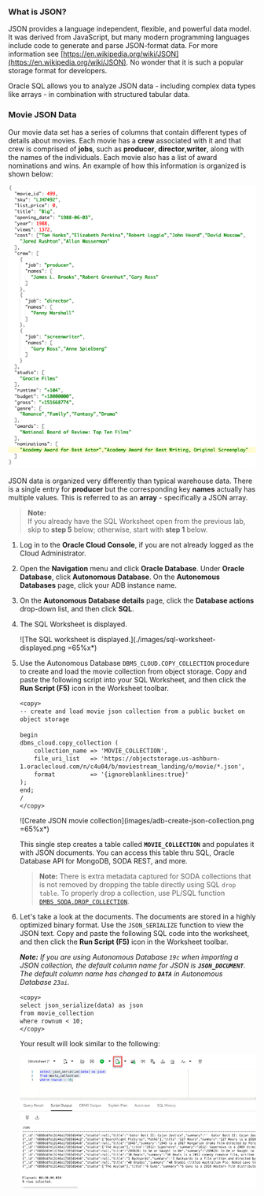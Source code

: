 <!--
    {
        "name":"Create and load JSON Collection from object storage",
        "description":"(Redwood UI) Loads data using DBMS_CLOUD.COPY_COLLECTION. Introduces JSON_SERIALIZE, JSON_VALUE and JSON_QUERY .",
        "author":"Lauran K. Serhal, Consulting User Assistance Developer",
        "lastUpdated":"Lauran K. Serhal, July 2025"
    }
-->
### What is JSON?
JSON provides a language independent, flexible, and powerful data model. It was derived from JavaScript, but many modern programming languages include code to generate and parse JSON-format data. For more information see [https://en.wikipedia.org/wiki/JSON](https://en.wikipedia.org/wiki/JSON). No wonder that it is such a popular storage format for developers.

Oracle SQL allows you to analyze JSON data - including complex data types like arrays - in combination with structured tabular data.

### Movie JSON Data
Our movie data set has a series of columns that contain different types of details about movies. Each movie has a **crew** associated with it and that crew is comprised of **jobs**, such as **producer**, **director**,**writer**, along with the names of the individuals. Each movie also has a list of award nominations and wins. An example of how this information is organized is shown below:

![JSON example](images/adb-json-movie.png " ")

JSON data is organized very differently than typical warehouse data. There is a single entry for **producer** but the corresponding key **names** actually has multiple values. This is referred to as an **array** - specifically a JSON array.

>**Note:**    
If you already have the SQL Worksheet open from the previous lab, skip to **step 5** below; otherwise, start with **step 1** below.

1. Log in to the **Oracle Cloud Console**, if you are not already logged as the Cloud Administrator.

2. Open the **Navigation** menu and click **Oracle Database**. Under **Oracle Database**, click **Autonomous Database**. On the **Autonomous Databases** page, click your ADB instance name.

3. On the **Autonomous Database details** page, click the **Database actions** drop-down list, and then click **SQL**.

4. The SQL Worksheet is displayed.

    ![The SQL worksheet is displayed.](./images/sql-worksheet-displayed.png =65%x*)

5. Use the Autonomous Database ``DBMS_CLOUD.COPY_COLLECTION`` procedure to create and load the movie collection from object storage. Copy and paste the following script into your SQL Worksheet, and then click the **Run Script (F5)** icon in the Worksheet toolbar.
    ```
    <copy>
    -- create and load movie json collection from a public bucket on object storage

    begin
    dbms_cloud.copy_collection (
        collection_name => 'MOVIE_COLLECTION',
        file_uri_list   => 'https://objectstorage.us-ashburn-1.oraclecloud.com/n/c4u04/b/moviestream_landing/o/movie/*.json',
        format          => '{ignoreblanklines:true}'
    );
    end;
    /
    </copy>
    ```

    ![Create JSON movie collection](images/adb-create-json-collection.png =65%x*)

    This single step creates a table called **`MOVIE_COLLECTION`** and populates it with JSON documents. You can access this table thru SQL, Oracle Database API for MongoDB, SODA REST, and more.

    > **Note:** There is extra metadata captured for SODA collections that is not removed by dropping the table directly using SQL ``drop table``. To properly drop a collection, use PL/SQL function [`DMBS_SODA.DROP_COLLECTION`](https://docs.oracle.com/en/database/oracle/oracle-database/18/adsdp/using-soda-pl-sql.html#GUID-D29C4FFF-D093-4C1B-889A-5C29B63756C6).

6. Let's take a look at the documents. The documents are stored in a highly optimized binary format. Use the `JSON_SERIALIZE` function to view the JSON text. Copy and paste the following SQL code into the worksheet, and then click the **Run Script (F5)** icon in the Worksheet toolbar.    

    _**Note:** If you are using Autonomous Database `19c` when importing a JSON collection, the default column name for JSON is **`JSON_DOCUMENT`**. The default column name has changed to **`DATA`** in Autonomous Database `23ai`._

    ```
    <copy>
    select json_serialize(data) as json
    from movie_collection
    where rownum < 10;
    </copy>
    ```

    Your result will look similar to the following:

    ![Simple JSON query](images/adb-simple-query-json.png)
